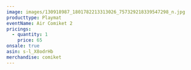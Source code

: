 ```yaml
---
image: images/130918987_1801782213313026_757329218339547298_n.jpg
producttype: Playmat
eventName: Air Comiket 2
pricings:
  - quantity: 1
    price: 65
onsale: true
asin: s-l_X8odrHb
merchandise: comiket
---
```

